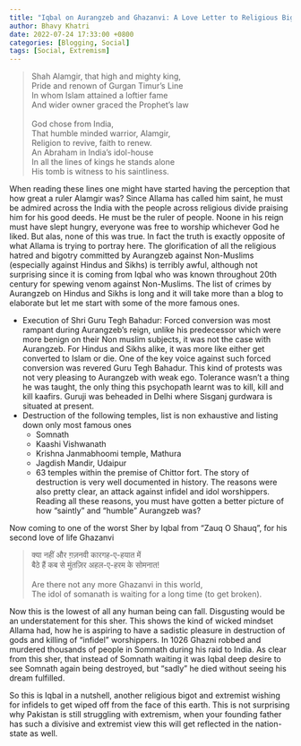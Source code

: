 ```yaml
---
title: "Iqbal on Aurangzeb and Ghazanvi: A Love Letter to Religious Bigots"
author: Bhavy Khatri
date: 2022-07-24 17:33:00 +0800
categories: [Blogging, Social]
tags: [Social, Extremism]
---
```


> Shah Alamgir, that high and mighty king, <br> 
Pride and renown of Gurgan Timur’s Line <br>
In whom Islam attained a loftier fame <br>
And wider owner graced the Prophet’s law <br> <br>
God chose from India, <br>
That humble minded warrior, Alamgir, <br>
Religion to revive, faith to renew.<br>
An Abraham in India’s idol-house <br>
In all the lines of kings he stands alone<br>
His tomb is witness to his saintliness. <br>

When reading these lines one might have started having the perception that how great a ruler Alamgir was? Since Allama has called him saint, he must be admired across the India with the people across religious divide praising him for his good deeds. He must be the ruler of people. Noone in his reign must have slept hungry, everyone was free to worship whichever God he liked. But alas, none of this was true. In fact the truth is exactly opposite of what Allama is trying to portray here. The glorification of all the religious hatred and bigotry committed by Aurangzeb against Non-Muslims (especially against Hindus and Sikhs) is terribly awful, although not surprising since it is coming from Iqbal who was known throughout 20th century for spewing venom against Non-Muslims. The list of crimes by Aurangzeb on Hindus and Sikhs is long and it will take more than a blog to elaborate but let me start  with some of the more famous ones.
-	Execution of Shri Guru Tegh Bahadur: Forced conversion was most rampant during Aurangzeb’s reign, unlike his predecessor which were more benign on their Non muslim subjects, it was not the case with Aurangzeb. For Hindus and Sikhs alike, it was more like either get converted to Islam or die. One of the key voice against such forced conversion was revered Guru Tegh Bahadur. This kind of protests was not very pleasing to Aurangzeb with weak ego. Tolerance wasn’t a thing he was taught, the only thing this psychopath learnt was to kill, kill and kill kaafirs. Guruji was beheaded in Delhi where Sisganj gurdwara is situated at present. 
-	Destruction of the following temples, list is non exhaustive and listing down only most famous ones
    - Somnath
    - Kaashi Vishwanath
    - Krishna Janmabhoomi temple, Mathura
    - Jagdish Mandir, Udaipur
    - 63 temples within the premise of Chittor fort.
The story of destruction is very well documented in history. The reasons were also pretty clear, an attack against infidel and idol worshippers. Reading all these reasons, you must have gotten a better picture of how “saintly” and “humble” Aurangzeb was?

Now coming to one of the worst Sher by Iqbal from “Zauq O Shauq”, for his second love of life Ghazanvi

> क्या नहीं और ग़ज़नवी कारगह-ए-हयात में  <br>
बैठे हैं कब से मुंतज़िर अहल-ए-हरम के सोमनात! <br> <br>
Are there not any more Ghazanvi in this world, <br>
The idol of somanath is waiting for a long time (to get broken).

Now this is the lowest of all any human being can fall. Disgusting would be an understatement for this sher. This shows the kind of wicked mindset Allama had, how he is aspiring to have a sadistic pleasure in destruction of gods and killing of “infidel” worshippers. In 1026 Ghazni robbed and murdered thousands of people in Somnath during his raid to India. As clear from this sher, that instead of Somnath waiting it was Iqbal deep desire to see Somnath again being destroyed, but “sadly” he died without seeing his dream fulfilled. 

So this is Iqbal in a nutshell, another religious bigot and extremist wishing for infidels to get wiped off from the face of this earth. This is not surprising why Pakistan is still struggling with extremism, when your founding father has such a divisive and extremist view this will get reflected in the nation-state as well. 
